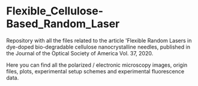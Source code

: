 # Flexible_Cellulose-Based_Random_Laser

Repository with all the files related to the article 'Flexible Random Lasers in dye-doped bio-degradable cellulose nanocrystalline needles, published in the Journal of the Optical Society of America Vol. 37, 2020.

Here you can find all the polarized / electronic microscopy images, origin files, plots, experimental setup schemes and experimental fluorescence data.
